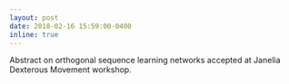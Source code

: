 ```yaml
---
layout: post
date: 2018-02-16 15:59:00-0400
inline: true
---
```


Abstract on orthogonal sequence learning networks accepted at Janelia Dexterous Movement workshop. 
